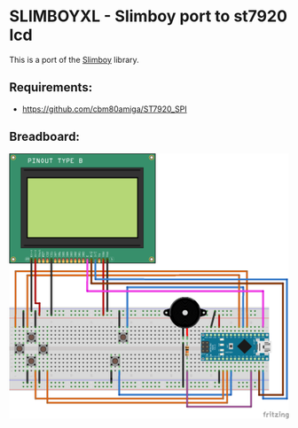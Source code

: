 # SLIMBOYXL - Slimboy port to st7920 lcd

This is a port of the [Slimboy](https://github.com/harbaum/Arduboy2) library.

## Requirements:
- https://github.com/cbm80amiga/ST7920_SPI

## Breadboard:
![Breadboard](breadboard.png)
